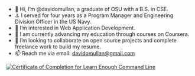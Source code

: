 - 👋 Hi, I’m @davidomullan, a graduate of OSU with a B.S. in CSE.
- ⚓️ I served for four years as a Program Manager and Engineering Division Officer in the US Navy.
- 👀 I’m interested in Web Application Development.
- 🌱 I am currently advancing my education through courses on Coursera.
- 💞️ I’m looking to collaborate on open source projects and complete freelance work to build my resume.
- 📫 Reach me via email: davidomullan@gmail.com

<a href="https://www.learnenough.com/certificates/davidomullan"><img src="https://www.learnenough.com/certificates/davidomullan/command-line-tutorial.svg" alt="Certificate of Completion for Learn Enough Command Line"></a>

<!---
davidomullan/davidomullan is a ✨ special ✨ repository because its `README.md` (this file) appears on your GitHub profile.
You can click the Preview link to take a look at your changes.
--->
